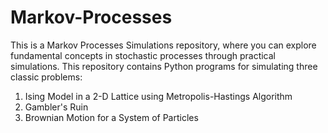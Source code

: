 # Markov-Processes
This is a Markov Processes Simulations repository, where you can explore fundamental concepts in stochastic processes through practical simulations. This repository contains Python programs for simulating three classic problems:
1. Ising Model in a 2-D Lattice using Metropolis-Hastings Algorithm
2. Gambler's Ruin
3. Brownian Motion for a System of Particles
